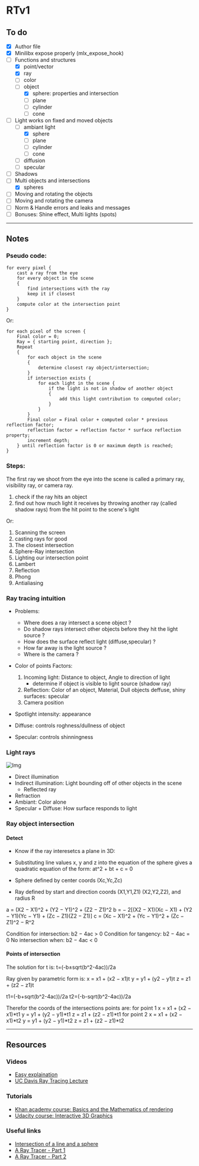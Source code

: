 # RTv1

## To do

- [X] Author file
- [X] Minilibx expose properly (mlx_expose_hook)
- [ ] Functions and structures 
    - [X] point/vector
    - [X] ray
    - [ ] color
    - [ ] object
        - [X] sphere: properties and intersection
        - [ ] plane
        - [ ] cylinder
        - [ ] cone
- [ ] Light works on fixed and moved objects
    - [ ] ambiant light 
        - [X] sphere
        - [ ] plane
        - [ ] cylinder
        - [ ] cone
    - [ ] diffusion
    - [ ] specular
- [ ] Shadows
- [ ] Multi objects and intersections
    - [X] spheres
- [ ] Moving and rotating the objects
- [ ] Moving and rotating the camera
- [ ] Norm & Handle errors and leaks and messages
- [ ] Bonuses: Shine effect, Multi lights (spots)

______

## Notes

### Pseudo code:

```
for every pixel {
    cast a ray from the eye
    for every object in the scene
    {
        find intersections with the ray
        keep it if closest
    }
    compute color at the intersection point
}
```

Or:

```
for each pixel of the screen {
    Final color = 0;
    Ray = { starting point, direction };
    Repeat
    {
        for each object in the scene
        {
            determine closest ray object/intersection;
        }
        if intersection exists {
            for each light in the scene {
                if the light is not in shadow of another object
                {
                    add this light contribution to computed color;
                }
            }
        }
        Final color = Final color + computed color * previous reflection factor;
        reflection factor = reflection factor * surface reflection property;
        increment depth;
    } until reflection factor is 0 or maximum depth is reached;
}

```

### Steps:

The first ray we shoot from the eye into the scene is called a primary ray,
visibility ray, or camera ray.

1. check if the ray hits an object 
2. find out how much light it receives by throwing
another ray (called shadow rays) from the hit point to the scene's light

Or:

1. Scanning the screen
1. casting rays for good
1. The closest intersection
1. Sphere-Ray intersection
1. Lighting our intersection point
1. Lambert
1. Reflection
1. Phong
1. Antialiasing


### Ray tracing intuition

- Problems:
    - Where does a ray intersect a scene object ?
    - Do shadow rays intersect other objects before they hit the light source ?
    - How does the surface reflect light (diffuse,specular) ?
    - How far away is the light source ?
    - Where is the camera ?

- Color of points Factors:
    1. Incoming light: Distance to object, Angle to direction of light
        - determine if object is visible to light source (shadow ray)
    1. Reflection: Color of an object, Material, Dull objects deffuse, shiny surfaces: specular
    1. Camera position

- Spotlight intensity: appearance
- Diffuse: controls roghness/dullness of object
- Specular: controls shinningness

### Light rays

![Img](https://i.imgur.com/9yEmvmn.png)

- Direct illumination
- Indirect illumination: Light bounding off of other objects in the scene
    - Reflected ray
- Refraction
- Ambiant: Color alone
- Specular + Diffuse: How surface responds to light

### Ray object intersection

#### Detect

- Know if the ray interesetcs a plane in 3D:

- Substituting line values x, y and z into the equation of the sphere gives a quadratic equation of the form: at^2 + bt + c = 0

- Sphere defined by center coords (Xc,Yc,Zc)
- Ray defined by start and direction coords (X1,Y1,Z1) (X2,Y2,Z2), and radius R


a = (X2 − X1)^2 + (Y2 − Y1)^2 + (Z2 − Z1)^2
b = − 2[(X2 − X1)(Xc − X1) + (Y2 − Y1)(Yc − Y1) + (Zc − Z1)(Z2 − Z1)]
c = (Xc − X1)^2 + (Yc − Y1)^2 + (Zc − Z1)^2 − R^2


Condition for intersection: 	b2 − 4ac > 0
Condition for tangency: 	b2 − 4ac = 0
No intersection when: 	b2 − 4ac < 0

#### Points of intersection

The solution for  t  is: 	t=(-b±sqrt(b^2-4ac))/2a

Ray given by parametric form is:
x = x1 + (x2 − x1)t
y = y1 + (y2 − y1)t
z = z1 + (z2 − z1)t

t1=(-b+sqrt(b^2-4ac))/2a
t2=(-b-sqrt(b^2-4ac))/2a

Therefor the coords of the intersections points are:
for point 1
x = x1 + (x2 − x1)*t1
y = y1 + (y2 − y1)*t1
z = z1 + (z2 − z1)*t1
for point 2
x = x1 + (x2 − x1)*t2
y = y1 + (y2 − y1)*t2
z = z1 + (z2 − z1)*t2

______


## Resources

### Videos

- [Easy explaination](https://www.youtube.com/watch?v=bN8AV_x4BXI)
- [UC Davis Ray Tracing Lecture](https://www.youtube.com/watch?v=Ahp6LDQnK4Y)

### Tutorials

- [Khan academy course: Basics and the Mathematics of rendering](https://www.khanacademy.org/partner-content/pixar/rendering/rendering1/v/rendering-1)
- [Udacity course: Interactive 3D Graphics](https://classroom.udacity.com/courses/cs291)


### Useful links

- [Intersection of a line and a sphere](http://www.ambrsoft.com/TrigoCalc/Sphere/SpherLineIntersection_.htm)
- [A Ray Tracer - Part 1](https://www.purplealienplanet.com/node/20)
- [A Ray Tracer - Part 2](https://www.purplealienplanet.com/node/23)
